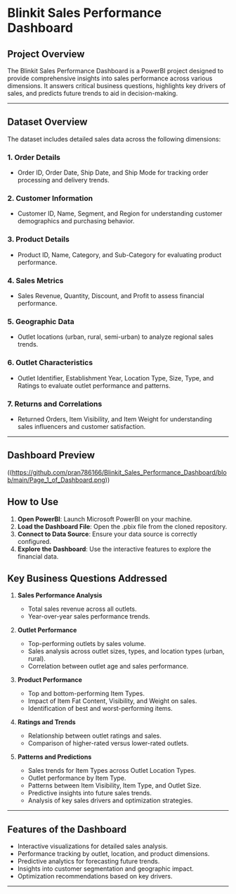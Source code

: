 # **Blinkit Sales Performance Dashboard**

## **Project Overview**  
The Blinkit Sales Performance Dashboard is a PowerBI project designed to provide comprehensive insights into sales performance across various dimensions. It answers critical business questions, highlights key drivers of sales, and predicts future trends to aid in decision-making.

---

## **Dataset Overview**  
The dataset includes detailed sales data across the following dimensions:  

### 1. **Order Details**  
- Order ID, Order Date, Ship Date, and Ship Mode for tracking order processing and delivery trends.  

### 2. **Customer Information**  
- Customer ID, Name, Segment, and Region for understanding customer demographics and purchasing behavior.  

### 3. **Product Details**  
- Product ID, Name, Category, and Sub-Category for evaluating product performance.  

### 4. **Sales Metrics**  
- Sales Revenue, Quantity, Discount, and Profit to assess financial performance.  

### 5. **Geographic Data**  
- Outlet locations (urban, rural, semi-urban) to analyze regional sales trends.  

### 6. **Outlet Characteristics**  
- Outlet Identifier, Establishment Year, Location Type, Size, Type, and Ratings to evaluate outlet performance and patterns.  

### 7. **Returns and Correlations**  
- Returned Orders, Item Visibility, and Item Weight for understanding sales influencers and customer satisfaction.  

---

## Dashboard Preview
  ((https://github.com/pran786166/Blinkit_Sales_Performance_Dashboard/blob/main/Page_1_of_Dashboard.png))

## How to Use
1. **Open PowerBI**: Launch Microsoft PowerBI on your machine.
2. **Load the Dashboard File**: Open the .pbix file from the cloned repository.
3. **Connect to Data Source**: Ensure your data source is correctly configured.
4. **Explore the Dashboard**: Use the interactive features to explore the financial data.
   
## **Key Business Questions Addressed**  
1. **Sales Performance Analysis**  
   - Total sales revenue across all outlets.  
   - Year-over-year sales performance trends.  

2. **Outlet Performance**  
   - Top-performing outlets by sales volume.  
   - Sales analysis across outlet sizes, types, and location types (urban, rural).  
   - Correlation between outlet age and sales performance.  

3. **Product Performance**  
   - Top and bottom-performing Item Types.  
   - Impact of Item Fat Content, Visibility, and Weight on sales.  
   - Identification of best and worst-performing items.  

4. **Ratings and Trends**  
   - Relationship between outlet ratings and sales.  
   - Comparison of higher-rated versus lower-rated outlets.  

5. **Patterns and Predictions**  
   - Sales trends for Item Types across Outlet Location Types.  
   - Outlet performance by Item Type.  
   - Patterns between Item Visibility, Item Type, and Outlet Size.  
   - Predictive insights into future sales trends.  
   - Analysis of key sales drivers and optimization strategies.  

---

## **Features of the Dashboard**  
- Interactive visualizations for detailed sales analysis.  
- Performance tracking by outlet, location, and product dimensions.  
- Predictive analytics for forecasting future trends.  
- Insights into customer segmentation and geographic impact.  
- Optimization recommendations based on key drivers.  

---
